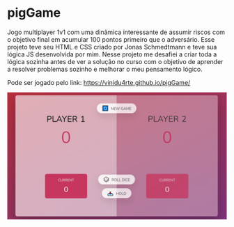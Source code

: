 # pigGame
Jogo multiplayer 1v1 com uma dinâmica interessante de assumir riscos com o objetivo final em acumular 100 pontos primeiro que o adversário. Esse projeto teve seu HTML e CSS criado por Jonas Schmedtmann e teve sua lógica JS desenvolvida por mim. Nesse projeto me desafiei a criar toda a lógica sozinha antes de ver a solução no curso com o objetivo de aprender a resolver problemas sozinho e melhorar o meu pensamento lógico.

Pode ser jogado pelo link: https://vinidu4rte.github.io/pigGame/


![Apresentação do jogo](https://github.com/vinidu4rte/pigGame/blob/main/pigGameApresentation.jpg?raw=true)
